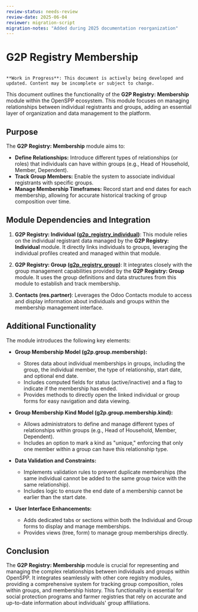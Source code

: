 ```yaml
---
review-status: needs-review
review-date: 2025-06-04
reviewer: migration-script
migration-notes: "Added during 2025 documentation reorganization"
---
```


# G2P Registry Membership

```{warning}

**Work in Progress**: This document is actively being developed and updated. Content may be incomplete or subject to change.
```

This document outlines the functionality of the **G2P Registry: Membership** module within the OpenSPP ecosystem. This module focuses on managing relationships between individual registrants and groups, adding an essential layer of organization and data management to the platform.

## Purpose

The **G2P Registry: Membership** module aims to:

* **Define Relationships:** Introduce different types of relationships (or roles) that individuals can have within groups (e.g., Head of Household, Member, Dependent).
* **Track Group Members:** Enable the system to associate individual registrants with specific groups.
* **Manage Membership Timeframes:**  Record start and end dates for each membership, allowing for accurate historical tracking of group composition over time.

## Module Dependencies and Integration

1. **G2P Registry: Individual ([g2p_registry_individual](g2p_registry_individual))**: This module relies on the individual registrant data managed by the **G2P Registry: Individual** module.  It directly links individuals to groups, leveraging the individual profiles created and managed within that module.

2. **G2P Registry: Group ([g2p_registry_group](g2p_registry_group))**: It integrates closely with the group management capabilities provided by the **G2P Registry: Group** module.  It uses the group definitions and data structures from this module to establish and track membership.

3. **Contacts (res.partner)**: Leverages the Odoo Contacts module to access and display information about individuals and groups within the membership management interface.

## Additional Functionality

The module introduces the following key elements:

* **Group Membership Model (g2p.group.membership):** 
    * Stores data about individual memberships in groups, including the group, the individual member, the type of relationship, start date, and optional end date.
    * Includes computed fields for status (active/inactive) and a flag to indicate if the membership has ended.
    * Provides methods to directly open the linked individual or group forms for easy navigation and data viewing.

* **Group Membership Kind Model (g2p.group.membership.kind):**
    * Allows administrators to define and manage different types of relationships within groups (e.g., Head of Household, Member, Dependent).
    * Includes an option to mark a kind as "unique," enforcing that only one member within a group can have this relationship type. 

* **Data Validation and Constraints:**
    * Implements validation rules to prevent duplicate memberships (the same individual cannot be added to the same group twice with the same relationship).
    * Includes logic to ensure the end date of a membership cannot be earlier than the start date.

* **User Interface Enhancements:**
    * Adds dedicated tabs or sections within both the Individual and Group forms to display and manage memberships. 
    * Provides views (tree, form) to manage group memberships directly.

## Conclusion

The **G2P Registry: Membership** module is crucial for representing and managing the complex relationships between individuals and groups within OpenSPP. It integrates seamlessly with other core registry modules, providing a comprehensive system for tracking group composition, roles within groups, and membership history.  This functionality is essential for social protection programs and farmer registries that rely on accurate and up-to-date information about individuals' group affiliations. 
